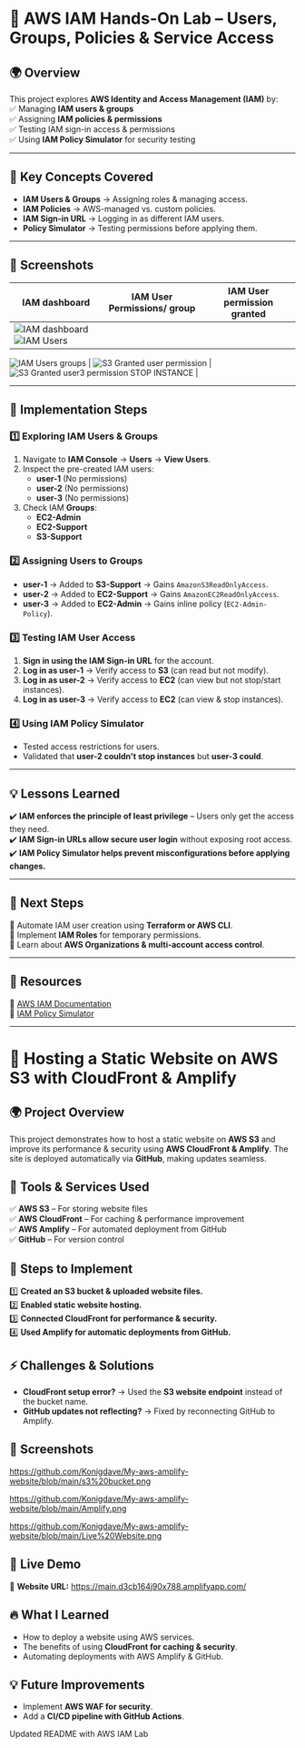 # 🔐 AWS IAM Hands-On Lab – Users, Groups, Policies & Service Access  

## 🌍 Overview  
This project explores **AWS Identity and Access Management (IAM)** by:  
✅ Managing **IAM users & groups**  
✅ Assigning **IAM policies & permissions**  
✅ Testing IAM sign-in access & permissions  
✅ Using **IAM Policy Simulator** for security testing  

---

## 📌 Key Concepts Covered  
- **IAM Users & Groups** → Assigning roles & managing access.  
- **IAM Policies** → AWS-managed vs. custom policies.  
- **IAM Sign-in URL** → Logging in as different IAM users.  
- **Policy Simulator** → Testing permissions before applying them.  

---

## 📸 Screenshots  
| IAM dashboard | IAM User Permissions/ group | IAM User permission granted |  
|------------|----------------|---------------|  
| ![IAM dashboard](https://github.com/user-attachments/assets/cf549af6-3294-4102-9d24-2d202432ae16) ![IAM Users](https://github.com/user-attachments/assets/4086111c-15c1-4145-95f4-172a6913a9b7)
![IAM Users groups](https://github.com/user-attachments/assets/0bb573c5-f6d7-4471-a10f-6905df9bd98f)
 | ![S3 Granted user permission](https://github.com/user-attachments/assets/df3f7c72-be6d-492c-b924-a360ebab92fa) | ![S3 Granted user3 permission STOP INSTANCE](https://github.com/user-attachments/assets/4b6aa263-f6d8-4afc-a84d-e1f9a32b9ef7) |  

---

## 🚀 Implementation Steps  
### **1️⃣ Exploring IAM Users & Groups**  
1. Navigate to **IAM Console** → **Users** → **View Users**.  
2. Inspect the pre-created IAM users:  
   - **user-1** (No permissions)  
   - **user-2** (No permissions)  
   - **user-3** (No permissions)  
3. Check IAM **Groups**:  
   - **EC2-Admin**  
   - **EC2-Support**  
   - **S3-Support**  

### **2️⃣ Assigning Users to Groups**  
- **user-1** → Added to **S3-Support** → Gains `AmazonS3ReadOnlyAccess`.  
- **user-2** → Added to **EC2-Support** → Gains `AmazonEC2ReadOnlyAccess`.  
- **user-3** → Added to **EC2-Admin** → Gains inline policy (`EC2-Admin-Policy`).  

### **3️⃣ Testing IAM User Access**  
1. **Sign in using the IAM Sign-in URL** for the account.  
2. **Log in as user-1** → Verify access to **S3** (can read but not modify).  
3. **Log in as user-2** → Verify access to **EC2** (can view but not stop/start instances).  
4. **Log in as user-3** → Verify access to **EC2** (can view & stop instances).  

### **4️⃣ Using IAM Policy Simulator**  
- Tested access restrictions for users.  
- Validated that **user-2 couldn't stop instances** but **user-3 could**.  

---

## 💡 Lessons Learned  
✔️ **IAM enforces the principle of least privilege** – Users only get the access they need.  
✔️ **IAM Sign-in URLs allow secure user login** without exposing root access.  
✔️ **IAM Policy Simulator helps prevent misconfigurations before applying changes.**  

---

## 🎯 Next Steps  
🔹 Automate IAM user creation using **Terraform or AWS CLI**.  
🔹 Implement **IAM Roles** for temporary permissions.  
🔹 Learn about **AWS Organizations & multi-account access control**.  

---

## 🔗 Resources  
📖 [AWS IAM Documentation](https://docs.aws.amazon.com/IAM/latest/UserGuide/)  
📖 [IAM Policy Simulator](https://policysim.aws.amazon.com/)  

---



# 🚀 Hosting a Static Website on AWS S3 with CloudFront & Amplify  

## 🌍 Project Overview  
This project demonstrates how to host a static website on **AWS S3** and improve its performance & security using **AWS CloudFront & Amplify**. The site is deployed automatically via **GitHub**, making updates seamless.  

## 🔧 Tools & Services Used  
✅ **AWS S3** – For storing website files  
✅ **AWS CloudFront** – For caching & performance improvement  
✅ **AWS Amplify** – For automated deployment from GitHub   
✅ **GitHub** – For version control  

## 📌 Steps to Implement  
1️⃣ **Created an S3 bucket & uploaded website files.**  
2️⃣ **Enabled static website hosting.**  
3️⃣ **Connected CloudFront for performance & security.**  
4️⃣ **Used Amplify for automatic deployments from GitHub.**  

## ⚡ Challenges & Solutions  
- **CloudFront setup error?** → Used the **S3 website endpoint** instead of the bucket name.  
- **GitHub updates not reflecting?** → Fixed by reconnecting GitHub to Amplify.  

## 📸 Screenshots  
https://github.com/Konigdave/My-aws-amplify-website/blob/main/s3%20bucket.png

https://github.com/Konigdave/My-aws-amplify-website/blob/main/Amplify.png

https://github.com/Konigdave/My-aws-amplify-website/blob/main/Live%20Website.png

## 🎯 Live Demo  
🔗 **Website URL:** https://main.d3cb164j90x788.amplifyapp.com/ 

## 🔥 What I Learned  
- How to deploy a website using AWS services.  
- The benefits of using **CloudFront for caching & security**.  
- Automating deployments with AWS Amplify & GitHub.  

## 💡 Future Improvements  
- Implement **AWS WAF for security**.  
- Add a **CI/CD pipeline with GitHub Actions**.

Updated README with AWS IAM Lab
